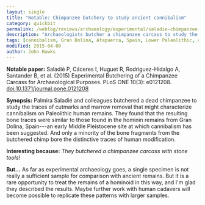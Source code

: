 ```yaml
---
layout: single
title: "Notable: Chimpanzee butchery to study ancient cannibalism"
category: quickbit
permalink: /weblog/reviews/archaeology/experimental/saladie-chimpanzee-butchery-2015.html
description: "Archaeologists butcher a chimpanzee carcass to study the pattern of human modification of ancient remains."
tags: [cannibalism, Gran Dolina, Atapuerca, Spain, Lower Paleolithic, chimpanzees]
modified: 2015-04-08
author: John Hawks
---
```


**Notable paper:** Saladié P, Cáceres I, Huguet R, Rodríguez-Hidalgo A, Santander B, et al. (2015) Experimental Butchering of a Chimpanzee Carcass for Archaeological Purposes. PLoS ONE 10(3): e0121208. <a href="http://dx.doi.org/10.1371/journal.pone.0121208">doi:10.1371/journal.pone.0121208</a>

**Synopsis:** Palmira Saladié and colleagues butchered a dead chimpanzee to study the traces of cutmarks and marrow removal that might characterize cannibalism on Paleolithic human remains. They found that the resulting bone traces were similar to those found in the hominin remains from Gran Dolina, Spain---an early Middle Pleistocene site at which cannibalism has been suggested. And only a minority of the bone fragments from the butchered chimp bore the distinctive traces of human modification. 

**Interesting because:** _They butchered a chimpanzee carcass with stone tools!_

**But...** As far as experimental archaeology goes, a single specimen is not really a sufficient sample for comparison with ancient remains. But it is a rare opportunity to treat the remains of a hominoid in this way, and I'm glad they described the results. Maybe further work with human cadavers will become possible to replicate these patterns with larger samples.
